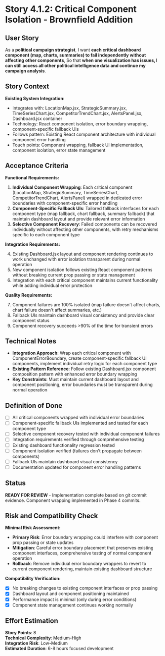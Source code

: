 # Story 4.1.2: Critical Component Isolation - Brownfield Addition

## User Story

As a **political campaign strategist**,
I want **each critical dashboard component (map, charts, summaries) to fail independently without affecting other components**,
So that **when one visualization has issues, I can still access all other political intelligence data and continue my campaign analysis**.

## Story Context

**Existing System Integration:**

- Integrates with: LocationMap.jsx, StrategicSummary.jsx, TimeSeriesChart.jsx, CompetitorTrendChart.jsx, AlertsPanel.jsx, Dashboard.jsx container
- Technology: React component isolation, error boundary wrapping, component-specific fallback UIs
- Follows pattern: Existing React component architecture with individual component error handling
- Touch points: Component wrapping, fallback UI implementation, component isolation, error state management

## Acceptance Criteria

**Functional Requirements:**

1. **Individual Component Wrapping**: Each critical component (LocationMap, StrategicSummary, TimeSeriesChart, CompetitorTrendChart, AlertsPanel) wrapped in dedicated error boundaries with component-specific error handling
2. **Component-Specific Fallback UIs**: Tailored fallback interfaces for each component type (map fallback, chart fallback, summary fallback) that maintain dashboard layout and provide relevant error information
3. **Selective Component Recovery**: Failed components can be recovered individually without affecting other components, with retry mechanisms specific to each component type

**Integration Requirements:**

4. Existing Dashboard.jsx layout and component rendering continues to work unchanged with error isolation transparent during normal operation
5. New component isolation follows existing React component patterns without breaking current prop passing or state management
6. Integration with each critical component maintains current functionality while adding individual error protection

**Quality Requirements:**

7. Component failures are 100% isolated (map failure doesn't affect charts, chart failure doesn't affect summaries, etc.)
8. Fallback UIs maintain dashboard visual consistency and provide clear component status
9. Component recovery succeeds >90% of the time for transient errors

## Technical Notes

- **Integration Approach**: Wrap each critical component with ComponentErrorBoundary, create component-specific fallback UI components, implement individual retry logic for each component type
- **Existing Pattern Reference**: Follow existing Dashboard.jsx component composition pattern with enhanced error boundary wrapping
- **Key Constraints**: Must maintain current dashboard layout and component positioning, error boundaries must be transparent during normal operation

## Definition of Done

- [ ] All critical components wrapped with individual error boundaries
- [ ] Component-specific fallback UIs implemented and tested for each component type
- [ ] Selective component recovery tested with individual component failures
- [ ] Integration requirements verified through comprehensive testing
- [ ] Existing dashboard functionality regression tested
- [ ] Component isolation verified (failures don't propagate between components)
- [ ] Fallback UIs maintain dashboard visual consistency
- [ ] Documentation updated for component error handling patterns

## Status
**READY FOR REVIEW** - Implementation complete based on git commit evidence. Component wrapping implemented in Phase 4 commits.

## Risk and Compatibility Check

**Minimal Risk Assessment:**

- **Primary Risk**: Error boundary wrapping could interfere with component prop passing or state updates
- **Mitigation**: Careful error boundary placement that preserves existing component interfaces, comprehensive testing of normal component operation
- **Rollback**: Remove individual error boundary wrappers to revert to current component rendering, maintain existing dashboard structure

**Compatibility Verification:**

- [x] No breaking changes to existing component interfaces or prop passing
- [x] Dashboard layout and component positioning maintained
- [x] Performance impact is minimal (only during error conditions)
- [x] Component state management continues working normally

## Effort Estimation

**Story Points**: 8  
**Technical Complexity**: Medium-High  
**Integration Risk**: Low-Medium  
**Estimated Duration**: 6-8 hours focused development